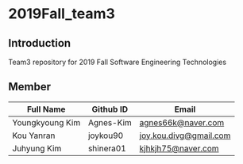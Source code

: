 # 2019Fall_team3
## Introduction
Team3 repository for 2019 Fall Software Engineering Technologies

## Member
Full Name | Github ID | Email
----------|-----------|--------
Youngkyoung Kim | Agnes-Kim | agnes66k@naver.com
Kou Yanran | joykou90 | joy.kou.divg@gmail.com
Juhyung Kim  | shinera01 | kjhkjh75@naver.com

